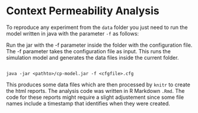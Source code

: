 Context Permeability Analysis
=============================

To reproduce any experiment from the `data` folder 
you just need to run the model written in java with the parameter `-f`
as follows: 

Run the jar with the -f parameter inside the folder with the configuration file. The -f parameter takes the configuration file as input. This runs the simulation model and generates the data files inside the current folder.

```shell

java -jar <pathto>/cp-model.jar -f <cfgfile>.cfg

```

This produces some data files which are then processed by `knitr` to create the 
html reports. The analysis code was written in R Markdown `.Rmd`. The 
code for these reports might require a slight adjustement since some 
file names include a timestamp that identifies when they were created. 
